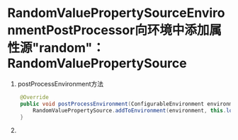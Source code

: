 # RandomValuePropertySourceEnvironmentPostProcessor向环境中添加属性源"random"：RandomValuePropertySource

1. postProcessEnvironment方法
```java
	@Override
	public void postProcessEnvironment(ConfigurableEnvironment environment, SpringApplication application) {
		RandomValuePropertySource.addToEnvironment(environment, this.logger);
	}
```

2. 